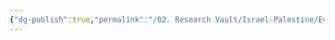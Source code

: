```yaml
---
{"dg-publish":true,"permalink":"/02. Research Vault/Israel-Palestine/Events/1956 Suez Crisis/","created":"2025-08-20T16:02:00.660-04:00","updated":"2025-08-21T16:57:07.651-04:00"}
---
```


